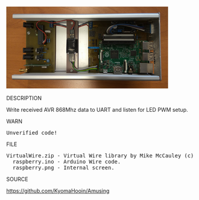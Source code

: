 ![RPi](https://github.com/KyomaHooin/Amusing/raw/master/raspberry/archa/avr/raspberry.png "screenshot")

DESCRIPTION

Write received AVR 868Mhz data to UART and listen for LED PWM setup.

WARN
<pre>
Unverified code!
</pre>
FILE
<pre>
VirtualWire.zip - Virtual Wire library by Mike McCauley (c) 2008.
  raspberry.ino - Arduino Wire code.
  raspberry.png - Internal screen.
</pre>

SOURCE

https://github.com/KyomaHooin/Amusing

